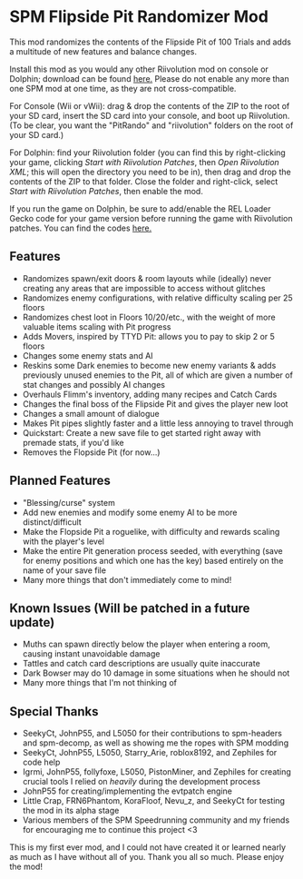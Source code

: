 # SPM Flipside Pit Randomizer Mod
This mod randomizes the contents of the Flipside Pit of 100 Trials and adds a multitude of new features and balance changes.

Install this mod as you would any other Riivolution mod on console or Dolphin; download can be found [here.](https://github.com/shiken-yme/spm-pit-randomizer/releases) Please do not enable any more than one SPM mod at one time, as they are not cross-compatible.

For Console (Wii or vWii): drag & drop the contents of the ZIP to the root of your SD card, insert the SD card into your console, and boot up Riivolution. (To be clear, you want the "PitRando" and "riivolution" folders on the root of your SD card.)

For Dolphin: find your Riivolution folder (you can find this by right-clicking your game, clicking *Start with Riivolution Patches*, then *Open Riivolution XML*; this will open the directory you need to be in), then drag and drop the contents of the ZIP to that folder. Close the folder and right-click, select *Start with Riivolution Patches*, then enable the mod.

If you run the game on Dolphin, be sure to add/enable the REL Loader Gecko code for your game version before running the game with Riivolution patches. You can find the codes [here.](https://github.com/SeekyCt/spm-rel-loader/tree/master/spm-rel-loader/loader)

## Features
* Randomizes spawn/exit doors & room layouts while (ideally) never creating any areas that are impossible to access without glitches
* Randomizes enemy configurations, with relative difficulty scaling per 25 floors
* Randomizes chest loot in Floors 10/20/etc., with the weight of more valuable items scaling with Pit progress
* Adds Movers, inspired by TTYD Pit: allows you to pay to skip 2 or 5 floors
* Changes some enemy stats and AI
* Reskins some Dark enemies to become new enemy variants & adds previously unused enemies to the Pit, all of which are given a number of stat changes and possibly AI changes
* Overhauls Flimm's inventory, adding many recipes and Catch Cards
* Changes the final boss of the Flipside Pit and gives the player new loot
* Changes a small amount of dialogue
* Makes Pit pipes slightly faster and a little less annoying to travel through
* Quickstart: Create a new save file to get started right away with premade stats, if you'd like
* Removes the Flopside Pit (for now...)

## Planned Features
* "Blessing/curse" system
* Add new enemies and modify some enemy AI to be more distinct/difficult
* Make the Flopside Pit a roguelike, with difficulty and rewards scaling with the player's level
* Make the entire Pit generation process seeded, with everything (save for enemy positions and which one has the key) based entirely on the name of your save file
* Many more things that don't immediately come to mind!

## Known Issues (Will be patched in a future update)
* Muths can spawn directly below the player when entering a room, causing instant unavoidable damage
* Tattles and catch card descriptions are usually quite inaccurate
* Dark Bowser may do 10 damage in some situations when he should not
* Many more things that I'm not thinking of

## Special Thanks
* SeekyCt, JohnP55, and L5050 for their contributions to spm-headers and spm-decomp, as well as showing me the ropes with SPM modding
* SeekyCt, JohnP55, L5050, Starry_Arie, roblox8192, and Zephiles for code help
* Igrmi, JohnP55, follyfoxe, L5050, PistonMiner, and Zephiles for creating crucial tools I relied on *heavily* during the development process
* JohnP55 for creating/implementing the evtpatch engine
* Little Crap, FRN6Phantom, KoraFloof, Nevu_z, and SeekyCt for testing the mod in its alpha stage
* Various members of the SPM Speedrunning community and my friends for encouraging me to continue this project <3

This is my first ever mod, and I could not have created it or learned nearly as much as I have without all of you. Thank you all so much. Please enjoy the mod!
